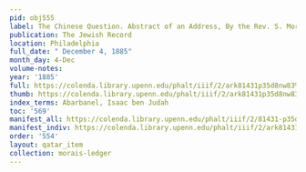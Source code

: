 ```yaml
---
pid: obj555
label: The Chinese Question. Abstract of an Address, By the Rev. S. Morais.
publication: The Jewish Record
location: Philadelphia
full_date: " December 4, 1885"
month_day: 4-Dec
volume-notes:
year: '1885'
full: https://colenda.library.upenn.edu/phalt/iiif/2/ark81431p35d8nw83%2FSHA256E-s7236126--a50f01577faed9f45f474c22e3517636ce534df39fb612b3de65d6aeaee3bc04.jpeg/full/3500,/0/default.jpg
thumb: https://colenda.library.upenn.edu/phalt/iiif/2/ark81431p35d8nw83%2FSHA256E-s7236126--a50f01577faed9f45f474c22e3517636ce534df39fb612b3de65d6aeaee3bc04.jpeg/full/!200,200/0/default.jpg
index_terms: Abarbanel, Isaac ben Judah
toc: '569'
manifest_all: https://colenda.library.upenn.edu/phalt/iiif/2/81431-p35d8nw83/manifest
manifest_indiv: https://colenda.library.upenn.edu/phalt/iiif/2/ark81431p35d8nw83%2FSHA256E-s7236126--a50f01577faed9f45f474c22e3517636ce534df39fb612b3de65d6aeaee3bc04.jpeg
order: '554'
layout: qatar_item
collection: morais-ledger
---
```

